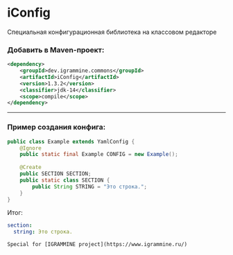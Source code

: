 # iConfig
Специальная конфигурационная библиотека на классовом редакторе

### Добавить в Maven-проект:
```xml
<dependency>
    <groupId>dev.igrammine.commons</groupId>
    <artifactId>iConfig</artifactId>
    <version>1.3.2</version>
    <classifier>jdk-14</classifier>
    <scope>compile</scope>
</dependency>
```

***
### Пример создания конфига: 
```java
public class Example extends YamlConfig {
    @Ignore
    public static final Example CONFIG = new Example();
    
    @Create
    public SECTION SECTION;
    public static class SECTION {
        public String STRING = "Это строка.";
    }
}
```
Итог:
```yaml
section:
  string: Это строка.
```

`Special for [IGRAMMINE project](https://www.igrammine.ru/)`


